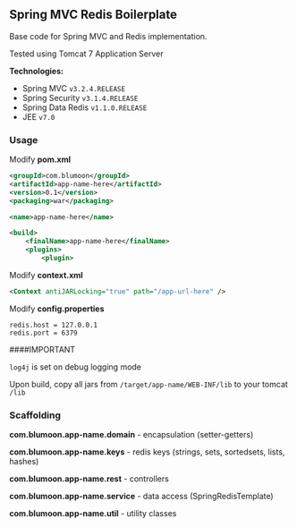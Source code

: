 ## Spring MVC Redis Boilerplate

Base code for Spring MVC and Redis implementation.

Tested using Tomcat 7 Application Server

**Technologies:**
* Spring MVC `v3.2.4.RELEASE`
* Spring Security `v3.1.4.RELEASE`
* Spring Data Redis `v1.1.0.RELEASE`
* JEE `v7.0`

### Usage
Modify **pom.xml**
```xml
<groupId>com.blumoon</groupId>
<artifactId>app-name-here</artifactId>
<version>0.1</version>
<packaging>war</packaging>
```
```xml
<name>app-name-here</name>
```
```xml
<build>
    <finalName>app-name-here</finalName>
    <plugins>
        <plugin>
```
Modify **context.xml**
```xml
<Context antiJARLocking="true" path="/app-url-here" />
```
Modify **config.properties**
```properties
redis.host = 127.0.0.1
redis.port = 6379
```

####IMPORTANT

`log4j` is set on debug logging mode

Upon build, copy all jars from `/target/app-name/WEB-INF/lib` to your tomcat `/lib`



### Scaffolding
**com.blumoon.app-name.domain** - encapsulation (setter-getters)

**com.blumoon.app-name.keys** - redis keys (strings, sets, sortedsets, lists, hashes)

**com.blumoon.app-name.rest** - controllers

**com.blumoon.app-name.service** - data access (SpringRedisTemplate)

**com.blumoon.app-name.util** - utility classes



